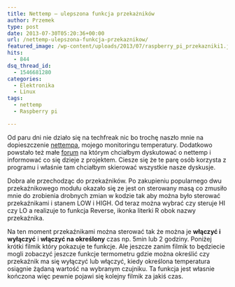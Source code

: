 ```yaml
---
title: Nettemp – ulepszona funkcja przekażników
author: Przemek
type: post
date: 2013-07-30T05:20:36+00:00
url: /nettemp-ulepszona-funkcja-przekaznikow/
featured_image: /wp-content/uploads/2013/07/raspberry_pi_przekazniki1.jpg
hits:
  - 844
dsq_thread_id:
  - 1546681280
categories:
  - Elektronika
  - Linux
tags:
  - nettemp
  - Raspberry pi

---
```

Od paru dni nie działo się na techfreak nic bo trochę naszło mnie na dopieszczenie <a title="Monitoring temperatury" href="http://techfreak.pl/nettemp/" target="_blank">nettempa</a>, mojego monitoringu temperatury. Dodatkowo powstało też małe <a title="forum nettemp" href="http://techfreak.pl/forums/forum/nettemp-monitoring-temperatury/" target="_blank">forum</a> na którym chciałbym dyskutować o nettemp i informować co się dzieje z projektem. Ciesze się że te parę osób korzysta z programu i właśnie tam chciałbym skierować wszystkie nasze dyskusje.

Dobra ale przechodząc do przekaźników. Po zakupieniu popularnego dwu przekaźnikowego modułu okazało się ze jest on sterowany masą co zmusiło mnie do zrobienia drobnych zmian w kodzie tak aby można było sterować przekaźnikami i stanem LOW i HIGH. Od teraz można wybrać czy steruje HI czy LO a realizuje to funkcja Reverse, ikonka literki R obok nazwy przekaźnika.

Na ten moment przekaźnikami można sterować tak że można je **włączyć i wyłączyć** i **włączyć na określony** czas np. 5min lub 2 godziny. Poniżej krótki filmik który pokazuje te funkcje. Ale jeszcze zanim filmik to będziecie mogli zobaczyć jeszcze funkcje termometru gdzie można określić czy przekaźnik ma się wyłączyć lub włączyć, kiedy określona temperatura osiągnie żądaną wartość na wybranym czujniku. Ta funkcja jest własnie kończona więc pewnie pojawi się kolejny filmik za jakiś czas.



&nbsp;